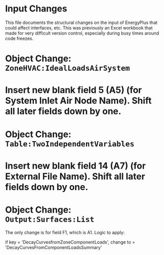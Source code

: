 Input Changes
=============

This file documents the structural changes on the input of EnergyPlus that could affect interfaces, etc. 
This was previously an Excel workbook that made for very difficult version control, especially during busy times around code freezes.

# Object Change: `ZoneHVAC:IdealLoadsAirSystem`

Insert new blank field 5 (A5) (for System Inlet Air Node Name). 
Shift all later fields down by one.
=======

# Object Change: `Table:TwoIndependentVariables`

Insert new blank field 14 (A7) (for External File Name). 
Shift all later fields down by one.
=======

# Object Change: `Output:Surfaces:List`

The only change is for field F1, which is A1.  Logic to apply:

if key = 'DecayCurvesfromZoneComponentLoads', change to = 'DecayCurvesFromComponentLoadsSummary'

